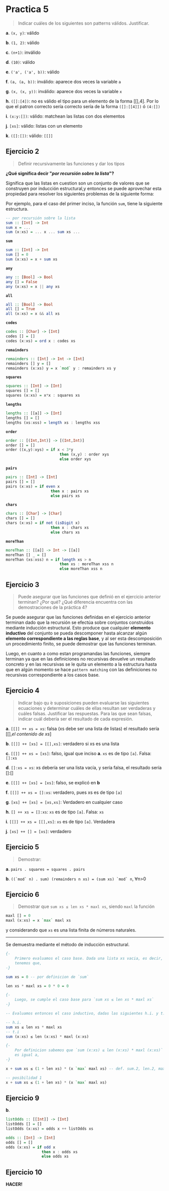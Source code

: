 # Practica 5

> Indicar cuáles de los siguientes son patterns válidos. Justificar.

**a**. `(x, y)`: válido

**b**. `(1, 2)`: válido

**c**. `(n+1)`: inválido

**d**. `(10)`: válido

**e**. `('a', ('a', b))`: válido

**f**. `(a, (a, b))`: inválido: aparece dos veces la variable `a`

**g**. `(x, (x, y))`: inválido: aparece dos veces la variable `x`

**h**. `([]:[4])`: no es válido el tipo para un elemento de la forma [[],4]. Por lo que
el patron correcto sería correcto sería de la forma `([]:[[4]])` ó `(4:[])`

**i**. `(x:y:[])`: válido: matchean las listas con dos elementos

**j**. `[xs]`: válido: listas con un elemento

**k**. `([]:[])`: válido: `[[]]`

## Ejercicio 2

> Definir recursivamente las funciones y dar los tipos

**¿Qué significa decir "*por recursión sobre la lista*"?**

Significa que las listas en cuestion son un conjunto de valores que se construyen por inducción estructural,y entonces se puede aprovechar esta propiedad para resolver los siguientes problemas de la siguiente forma:

Por ejemplo, para el caso del primer inciso, la función `sum`, tiene la siguiente estructura.

```haskell
-- por recursión sobre la lista
sum :: [Int] -> Int
sum x = ...
sum (x:xs) = ... x ... sum xs ...
```

**`sum`**

```haskell
sum :: [Int] -> Int
sum [] = 0
sum (x:xs) = x + sum xs
```

**`any`**

```haskell
any :: [Bool] -> Bool
any [] = False
any (x:xs) = x || any xs
```

**`all`**

```haskell
all :: [Bool] -> Bool
all [] = True
all (x:xs) = x && all xs
```

**`codes`**

```haskell
codes :: [Char] -> [Int]
codes [] = []
codes (x:xs) = ord x : codes xs
```

**`remainders`**

```haskell
remainders :: [Int] -> Int -> [Int]
remainders [] y = []
remainders (x:xs) y = x `mod` y : remainders xs y
```

**`squares`**

```haskell
squares :: [Int] -> [Int]
squares [] = []
squares (x:xs) = x*x : squares xs
```

**`lengths`**

```haskell
lengths :: [[a]] -> [Int]
lengths [] = []
lengths (xs:xss) = length xs : lengths xss
```

**`order`**

```haskell
order :: [(Int,Int)] -> [(Int,Int)]
order [] = []
order ((x,y):xys) = if x < 3*y
                        then (x,y) : order xys
	                    else order xys
```

**`pairs`**

```haskell
pairs :: [Int] -> [Int]
pairs [] = []
pairs (x:xs) = if even x
                    then x : pairs xs
	                else pairs xs
```

**`chars`**

```haskell
chars :: [Char] -> [Char]
chars [] = []
chars (x:xs) = if not (isDigit x)
                    then x : chars xs
	                else chars xs
```

**`moreThan`**

```haskell
moreThan :: [[a]] -> Int -> [[a]]
moreThan [] _ = []
moreThan (xs:xss) n = if length xs > n
                        then xs : moreThan xss n
	                    else moreThan xss n
```

## Ejercicio 3

> Puede asegurar que las funciones que definió en el ejercicio anterior terminan? ¿Por qué? ¿Qué diferencia encuentra con las demostraciones de la práctica 4?

Se puede asegurar que las funciones definidas en el ejercicio anterior terminan dado que la recursión se efectúa sobre conjuntos construidos mediante inducción estructural. Esto produce que cualquier **elemento inductivo** del conjunto se pueda descomponer hasta alcanzar algún **elemento correspondiente a las reglas base**, y al ser esta descomposición un procedimiento finito, se puede demostrar que las funciones terminan.

Luego, en cuanto a como estan programandas las funciones, siempre terminan ya que en las definiciones no recursivas devuelve un resultado concreto y en las recursivas se le quita un elemento a la estructura hasta que en algún momento se hace `pattern matching` con las definiciones no recursivas correspondiente a los casos base.


## Ejercicio 4

> Indicar bajo qu ́e suposiciones pueden evaluarse las siguientes ecuaciones y determinar
cuáles de ellas resultan ser verdaderas y cuáles falsas. Justificar las respuestas. Para las
que sean falsas, indicar cuál debería ser el resultado de cada expresión.

**a**. `[[]] ++ xs = xs`: falsa (xs debe ser una lista de listas) el resultado sería [[],*el contenido de xs*]

**b**. `[[]] ++ [xs] = [[],xs]`: verdadero si xs es una lista

**c**. `[[]] ++ xs = [xs]`: falso, igual que inciso **a**. `xs` es de tipo `[a]`. Falsa: `[]:xs`

**d**. `[]:xs = xs`: xs debería ser una lista vacía, y sería falsa, el resultado sería []:[]

**e**. `[[]] ++ [xs] = [xs]`: falso, se explicó en **b**

**f**. `[[]] ++ xs = []:xs`: verdadero, pues xs es de tipo `[a]` 

**g**. `[xs] ++ [xs] = [xs,xs]`: Verdadero en cualquier caso

**h**. `[] ++ xs = []:xs`: `xs` es de tipo `[a]`. Falsa: `xs`

**i**. `[[]] ++ xs = [[],xs]`: `xs` es de tipo `[a]`. Verdadera

**j**. `[xs] ++ [] = [xs]`: verdadero

## Ejercicio 5

> Demostrar:

**a**. `pairs . squares = squares . pairs`

**b**. ```((`mod` n) . sum) (remainders n xs) = (sum xs) `mod` n```, ∀n>0

## Ejercicio 6

> Demostrar que `sum xs ≤ len xs * maxl xs`, siendo `maxl` la función

```haskell
maxl [] = 0
maxl (x:xs) = x `max` maxl xs
```

y considerando que `xs` es una lista finita de números naturales.

* * *

Se demuestra mediante el método de inducción estructural.

```haskell
{-
    Primero evaluamos el caso base. Dada una lista xs vacia, es decir, xs = [],
    tenemos que,
-}

sum xs = 0 -- por definicion de `sum`

len xs * maxl xs = 0 * 0 = 0

{-
    Luego, se cumple el caso base para `sum xs ≤ len xs * maxl xs`
-}

-- Evaluamos entonces el caso inductivo, dadas las siguientes h.i. y t.i.,

-- h.i.
sum xs ≤ len xs * maxl xs
-- t.i
sum (x:xs) ≤ len (x:xs) * maxl (x:xs)

{-
    Por definicion sabemos que `sum (x:xs) ≤ len (x:xs) * maxl (x:xs)`
    es igual a,
-}

x + sum xs ≤ (1 + len xs) * (x `max` maxl xs) -- def. sum.2, len.2, maxl.2

-- posibilidad 1
x + sum xs ≤ (1 + len xs) * (x `max` maxl xs)
```

## Ejercicio 9

**b**.

```haskell
listOdds :: [[Int]] -> [Int]
listOdds [] = []
listOdds (x:xs) = odds x ++ listOdds xs

odds :: [Int] -> [Int]
odds [] = []
odds (x:xs) = if odd x
				then x : odds xs
				else odds xs
```

## Ejercicio 10

**HACER!**